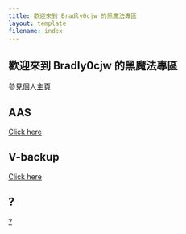 ```yaml
---
title: 歡迎來到 Bradly0cjw 的黑魔法專區
layout: template
filename: index
--- 
```


## 歡迎來到 Bradly0cjw 的黑魔法專區

參見個人[主頁](https://bradly0cjw.github.io)

## AAS

[Click here](https://linbei9487.github.io/AAS)

## V-backup

[Click here](https://linbei9487.github.io/V-backup)

## ?

[?](https://linbei9487.github.io/0)